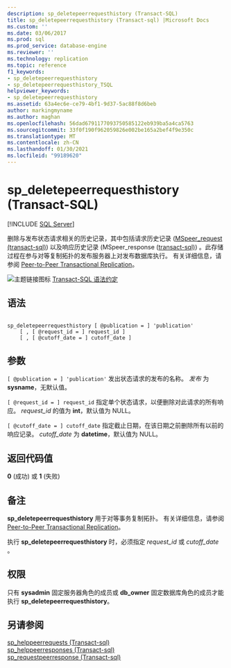 ```yaml
---
description: sp_deletepeerrequesthistory (Transact-SQL)
title: sp_deletepeerrequesthistory (Transact-sql) |Microsoft Docs
ms.custom: ''
ms.date: 03/06/2017
ms.prod: sql
ms.prod_service: database-engine
ms.reviewer: ''
ms.technology: replication
ms.topic: reference
f1_keywords:
- sp_deletepeerrequesthistory
- sp_deletepeerrequesthistory_TSQL
helpviewer_keywords:
- sp_deletepeerrequesthistory
ms.assetid: 63a4ec6e-ce79-4bf1-9d37-5ac88f8d6beb
author: markingmyname
ms.author: maghan
ms.openlocfilehash: 56dad6791177093750585122eb939ba5a4ca5763
ms.sourcegitcommit: 33f0f190f962059826e002be165a2bef4f9e350c
ms.translationtype: MT
ms.contentlocale: zh-CN
ms.lasthandoff: 01/30/2021
ms.locfileid: "99189620"
---
```

# <a name="sp_deletepeerrequesthistory-transact-sql"></a>sp_deletepeerrequesthistory (Transact-SQL)
[!INCLUDE [SQL Server](../../includes/applies-to-version/sqlserver.md)]

  删除与发布状态请求相关的历史记录，其中包括请求历史记录 ([MSpeer_request &#40;transact-sql&#41;](../../relational-databases/system-tables/mspeer-request-transact-sql.md)) 以及响应历史记录 (MSpeer_response &#40;[transact-sql&#41;](../../relational-databases/system-tables/mspeer-response-transact-sql.md)) 。此存储过程在参与对等复制拓扑的发布服务器上对发布数据库执行。 有关详细信息，请参阅 [Peer-to-Peer Transactional Replication](../../relational-databases/replication/transactional/peer-to-peer-transactional-replication.md)。  
  
 ![主题链接图标](../../database-engine/configure-windows/media/topic-link.gif "“主题链接”图标") [Transact-SQL 语法约定](../../t-sql/language-elements/transact-sql-syntax-conventions-transact-sql.md)  
  
## <a name="syntax"></a>语法  
  
```  
  
sp_deletepeerrequesthistory [ @publication = ] 'publication'  
    [ , [ @request_id = ] request_id ]  
    [ , [ @cutoff_date = ] cutoff_date ]  
```  
  
## <a name="arguments"></a>参数  
`[ @publication = ] 'publication'` 发出状态请求的发布的名称。 *发布* 为 **sysname**，无默认值。  
  
`[ @request_id = ] request_id` 指定单个状态请求，以便删除对此请求的所有响应。 *request_id* 的值为 **int**，默认值为 NULL。  
  
`[ @cutoff_date = ] cutoff_date` 指定截止日期，在该日期之前删除所有以前的响应记录。 *cutoff_date* 为 **datetime**，默认值为 NULL。  
  
## <a name="return-code-values"></a>返回代码值  
 **0** (成功) 或 **1** (失败)   
  
## <a name="remarks"></a>备注  
 **sp_deletepeerrequesthistory** 用于对等事务复制拓扑。 有关详细信息，请参阅 [Peer-to-Peer Transactional Replication](../../relational-databases/replication/transactional/peer-to-peer-transactional-replication.md)。  
  
 执行 **sp_deletepeerrequesthistory** 时，必须指定 *request_id* 或 *cutoff_date* 。  
  
## <a name="permissions"></a>权限  
 只有 **sysadmin** 固定服务器角色的成员或 **db_owner** 固定数据库角色的成员才能执行 **sp_deletepeerrequesthistory**。  
  
## <a name="see-also"></a>另请参阅  
 [sp_helppeerrequests &#40;Transact-sql&#41;](../../relational-databases/system-stored-procedures/sp-helppeerrequests-transact-sql.md)   
 [sp_helppeerresponses &#40;Transact-sql&#41;](../../relational-databases/system-stored-procedures/sp-helppeerresponses-transact-sql.md)   
 [sp_requestpeerresponse &#40;Transact-sql&#41;](../../relational-databases/system-stored-procedures/sp-requestpeerresponse-transact-sql.md)  
  
  

